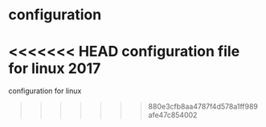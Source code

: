 # configuration
<<<<<<< HEAD
configuration file for linux 2017
=======
configuration for linux
>>>>>>> 880e3cfb8aa4787f4d578a1ff989afe47c854002

